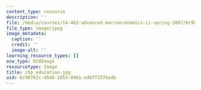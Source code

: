 ```yaml
---
content_type: resource
description: ''
file: /media/courses/14-462-advanced-macroeconomics-ii-spring-2007/6c98762cd6d610530461edbff257ba4b_chp_education.jpg
file_type: image/jpeg
image_metadata:
  caption: ''
  credit: ''
  image-alt: ''
learning_resource_types: []
ocw_type: OCWImage
resourcetype: Image
title: chp_education.jpg
uid: 6c98762c-d6d6-1053-0461-edbff257ba4b
---
```

